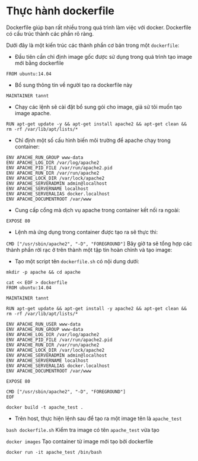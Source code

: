 # Thực hành dockerfile
Dockerfile giúp bạn rất nhiều trong quá trình làm việc với docker. Dockerfile có cấu trúc thành các phần rõ ràng.

Dưới đây là một kiến trúc các thành phần cơ bản trong một `dockerfile`:

- Đầu tiên cần chỉ định image gốc được sử dụng trong quá trình tạo image mới bằng dockerfile

`FROM ubuntu:14.04`
- Bổ sung thông tin về người tạo ra dockerfile này

`MAINTAINER tannt`
- Chạy các lệnh sẽ cài đặt bổ sung gói cho image, giả sử tôi muốn tạo image apache.

`RUN apt-get update -y && apt-get install apache2 && apt-get clean && rm -rf /var/lib/apt/lists/*`
- Chỉ định một số cấu hình biến môi trường để apache chạy trong container:

```ENV APACHE_RUN_USER www-data
ENV APACHE_RUN_GROUP www-data
ENV APACHE_LOG_DIR /var/log/apache2
ENV APACHE_PID_FILE /var/run/apache2.pid
ENV APACHE_RUN_DIR /var/run/apache2
ENV APACHE_LOCK_DIR /var/lock/apache2
ENV APACHE_SERVERADMIN admin@localhost
ENV APACHE_SERVERNAME localhost
ENV APACHE_SERVERALIAS docker.localhost
ENV APACHE_DOCUMENTROOT /var/www
```
- Cung cấp cổng mà dịch vụ apache trong container kết nối ra ngoài:

`EXPOSE 80`
- Lệnh mà ứng dụng trong container được tạo ra sẽ thực thi:

`CMD ["/usr/sbin/apache2", "-D", "FOREGROUND"]`
Bây giờ ta sẽ tổng hợp các thành phần rời rạc ở trên thành một tập tin hoàn chỉnh và tạo image:

- Tạo một script tên `dockerfile.sh` có nội dung dưới:

```#!/bin/bash
mkdir -p apache && cd apache

cat << EOF > dockerfile
FROM ubuntu:14.04

MAINTAINER tannt

RUN apt-get update && apt-get install -y apache2 && apt-get clean && rm -rf /var/lib/apt/lists/*

ENV APACHE_RUN_USER www-data
ENV APACHE_RUN_GROUP www-data
ENV APACHE_LOG_DIR /var/log/apache2
ENV APACHE_PID_FILE /var/run/apache2.pid
ENV APACHE_RUN_DIR /var/run/apache2
ENV APACHE_LOCK_DIR /var/lock/apache2
ENV APACHE_SERVERADMIN admin@localhost
ENV APACHE_SERVERNAME localhost
ENV APACHE_SERVERALIAS docker.localhost
ENV APACHE_DOCUMENTROOT /var/www

EXPOSE 80

CMD ["/usr/sbin/apache2", "-D", "FOREGROUND"]
EOF

docker build -t apache_test .
```
- Trên host, thực hiện lệnh sau để tạo ra một image tên là `apache_test`

`bash dockerfile.sh`
Kiểm tra image có tên `apache_test` vừa tạo

`docker images`
Tạo container từ image mới tạo bởi dockerfile

`docker run -it apache_test /bin/bash`
